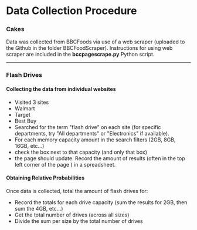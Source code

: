 # Data Collection Procedure
### Cakes
Data was collected from BBCFoods via use of a web scraper (uploaded to the Github in the folder BBCFoodScraper). Instructions for using web scraper are included in the **bccpagescrape.py** Python script.

------------
### Flash Drives
#### Collecting the data from individual websites
- Visited 3 sites
 - Walmart
 - Target
 - Best Buy
- Searched for the term "flash drive" on each site (for specific departments, try "All departments" or "Electronics" if available).
- For each memory capacity amount in the search filters (2GB, 8GB, 16GB, etc...)
 - check the box next to that capacity (and only that box)
 - the page should update. Record the amount of results (often in the top left corner of the page ) in a spreadsheet.

#### Obtaining Relative Probabilities
 Once data is collected, total the amount of flash drives for:
  - Record the totals for each drive capacity (sum the results for 2GB, then sum the 4GB, etc...)
  - Get the total number of drives (across all sizes)
  - Divide the sum per size by the total number of drives
